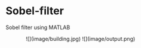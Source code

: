 # Sobel-filter
Sobel filter using MATLAB

<img width="50px">
![](image/building.jpg)
</img>
![](image/output.png)
